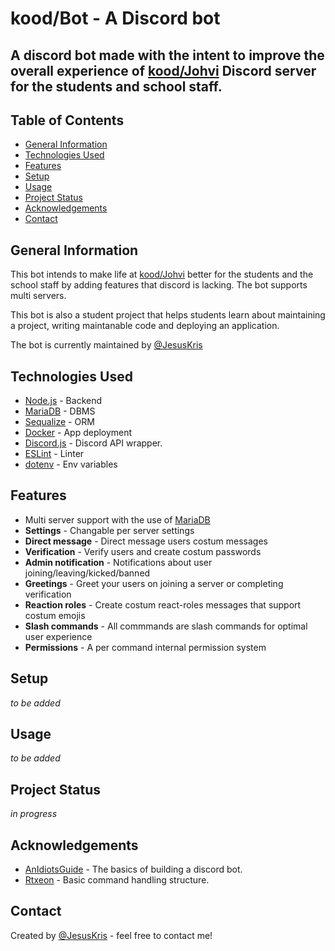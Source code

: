<!-- ctrl + shift + v to preview -->
# kood/Bot - A Discord bot


## A discord bot made with the intent to improve the overall experience of [kood/Johvi](https://kood.tech/) Discord server for the students and school staff.


## Table of Contents
* [General Information](#general-information)
* [Technologies Used](#technologies-used)
* [Features](#features)
* [Setup](#setup)
* [Usage](#usage)
* [Project Status](#project-status)
* [Acknowledgements](#acknowledgements)
* [Contact](#contact)


## General Information

This bot intends to make life at [kood/Johvi](https://kood.tech/) better for the students and the school staff by adding features that discord is lacking. The bot supports multi servers. 

This bot is also a student project that helps students learn about maintaining a project, writing maintanable code and deploying an application.

The bot is currently maintained by [@JesusKris](https://github.com/JesusKris) 


## Technologies Used
- [Node.js](https://nodejs.dev/) - Backend
- [MariaDB](https://mariadb.org/) - DBMS
- [Sequalize](https://www.npmjs.com/package/sequelize) - ORM
- [Docker](https://www.docker.com/) - App deployment
- [Discord.js](https://www.npmjs.com/package/discord.js) - Discord API wrapper.
- [ESLint](https://www.npmjs.com/package/eslint) - Linter
- [dotenv](https://www.npmjs.com/package/dotenv) - Env variables


## Features
- Multi server support with the use of [MariaDB](https://mariadb.org/)
- **Settings** - Changable per server settings
- **Direct message** - Direct message users costum messages
- **Verification** - Verify users and create costum passwords
- **Admin notification** - Notifications about user joining/leaving/kicked/banned
- **Greetings** - Greet your users on joining a server or completing verification
- **Reaction roles** - Create costum react-roles messages that support costum emojis 
- **Slash commands** - All commmands are slash commands for optimal user experience
- **Permissions** - A per command internal permission system 

## Setup
<!-- What are the project requirements/dependencies? Where are they listed? A requirements.txt or a Pipfile.lock file perhaps? Where is it located?

Proceed to describe how to install / setup one's local environment / get started with the project. -->
_to be added_


## Usage
<!-- How does one go about using it?
Provide various use cases and code examples here. -->

_to be added_


## Project Status
_in progress_


## Acknowledgements
- [AnIdiotsGuide](https://github.com/AnIdiotsGuide/guidebot) - The basics of building a discord bot.
- [Rtxeon](https://github.com/Rtxeon/Command-Handler-V13-With-Custom-Prefix-For-Each-Guild) - Basic command handling structure.


## Contact
Created by [@JesusKris](https://github.com/JesusKris) - feel free to contact me!